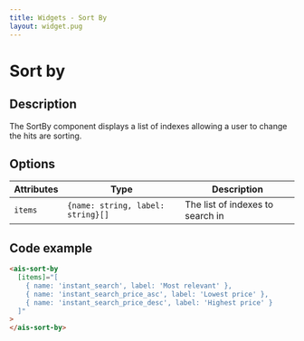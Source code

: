```yaml
---
title: Widgets - Sort By
layout: widget.pug
---
```


# Sort by

## Description

The SortBy component displays a list of indexes allowing a user to change the hits are sorting.

## Options

| Attributes  | Type                              | Description
| -           | -                                 | -
| `items`     | `{name: string, label: string}[]` | The list of indexes to search in

## Code example

```html
<ais-sort-by
  [items]="[
    { name: 'instant_search', label: 'Most relevant' },
    { name: 'instant_search_price_asc', label: 'Lowest price' },
    { name: 'instant_search_price_desc', label: 'Highest price' }
  ]"
>
</ais-sort-by>
```
